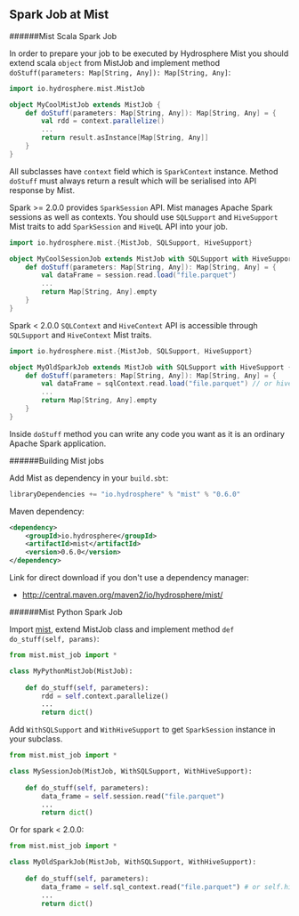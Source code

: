 ## Spark Job at Mist

######Mist Scala Spark Job 

In order to prepare your job to be executed by Hydrosphere Mist you should extend scala `object` from MistJob and implement method `doStuff(parameters: Map[String, Any]): Map[String, Any]`:

```scala
import io.hydrosphere.mist.MistJob

object MyCoolMistJob extends MistJob {
    def doStuff(parameters: Map[String, Any]): Map[String, Any] = {
        val rdd = context.parallelize()
        ...
        return result.asInstance[Map[String, Any]]
    }
} 
```

All subclasses have `context` field which is `SparkContext` instance. Method `doStuff` must always return a result which will be serialised into API response by Mist.

Spark >= 2.0.0 provides `SparkSession` API. Mist manages Apache Spark sessions as well as contexts. You should use `SQLSupport` and `HiveSupport` Mist traits to add `SparkSession` and `HiveQL` API into your job.

```scala
import io.hydrosphere.mist.{MistJob, SQLSupport, HiveSupport}

object MyCoolSessionJob extends MistJob with SQLSupport with HiveSupport {
    def doStuff(parameters: Map[String, Any]): Map[String, Any] = {
        val dataFrame = session.read.load("file.parquet")
        ...
        return Map[String, Any].empty
    }
}
```

Spark < 2.0.0 `SQLContext` and `HiveContext` API is accessible through `SQLSupport` and `HiveContext` Mist traits. 

```scala
import io.hydrosphere.mist.{MistJob, SQLSupport, HiveSupport}

object MyOldSparkJob extends MistJob with SQLSupport with HiveSupport {
    def doStuff(parameters: Map[String, Any]): Map[String, Any] = {
        val dataFrame = sqlContext.read.load("file.parquet") // or hiveContext.read.load("file.parquet")
        ...
        return Map[String, Any].empty
    }
}
```

Inside `doStuff` method you can write any code you want as it is an ordinary Apache Spark application.

######Building Mist jobs

Add Mist as dependency in your `build.sbt`:

```scala
libraryDependencies += "io.hydrosphere" % "mist" % "0.6.0"
```

Maven dependency:

```xml
<dependency>
    <groupId>io.hydrosphere</groupId>
    <artifactId>mist</artifactId>
    <version>0.6.0</version>
</dependency>
```
    
Link for direct download if you don't use a dependency manager:
* http://central.maven.org/maven2/io/hydrosphere/mist/

######Mist Python Spark Job 

Import [mist](https://github.com/Hydrospheredata/mist/tree/master/src/main/reousrces/mist), extend MistJob class and implement method `def do_stuff(self, params)`: 

```python
from mist.mist_job import *

class MyPythonMistJob(MistJob):
    
    def do_stuff(self, parameters):
        rdd = self.context.parallelize()
        ...
        return dict()
```

Add `WithSQLSupport` and `WithHiveSupport` to get `SparkSession` instance in your subclass.

```python
from mist.mist_job import *

class MySessionJob(MistJob, WithSQLSupport, WithHiveSupport):
    
    def do_stuff(self, parameters):
        data_frame = self.session.read("file.parquet")
        ...
        return dict()
```

Or for spark < 2.0.0:

```python
from mist.mist_job import *

class MyOldSparkJob(MistJob, WithSQLSupport, WithHiveSupport):
    
    def do_stuff(self, parameters):
        data_frame = self.sql_context.read("file.parquet") # or self.hive_context.read("file.parquet")
        ...
        return dict()
```
